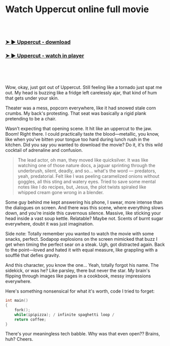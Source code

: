 <h1>Watch Uppercut online full movie</h1>


<br><br>

<h3><a href="https://Hoes-comphypholbcon1974.github.io/vmzelbmghd/">➤ ► Uppercut - download</a></h3> 
<h3><a href="https://Hoes-comphypholbcon1974.github.io/vmzelbmghd/">➤ ► Uppercut - watch in player</a></h3>


<br><br><br>


Wow, okay, just got out of Uppercut. Still feeling like a tornado just spat me out. My head is buzzing like a fridge left carelessly ajar, that kind of hum that gets under your skin.

Theater was a mess, popcorn everywhere, like it had snowed stale corn crumbs. My back's protesting. That seat was basically a rigid plank pretending to be a chair.

Wasn’t expecting that opening scene. It hit like an uppercut to the jaw. Boom! Right there. I could practically taste the blood—metallic, you know, like when you’ve bitten your tongue too hard during lunch rush in the kitchen. Did you say you wanted to download the movie? Do it, it's this wild cocktail of adrenaline and confusion.

> The lead actor, oh man, they moved like quicksilver. It was like watching one of those nature docs, a jaguar sprinting through the underbrush, silent, deadly, and so… what's the word — predators, yeah, predatorial. Felt like I was peeling caramelized onions without goggles, all this sting and watery eyes. Tried to save some mental notes like I do recipes, but, Jesus, the plot twists spiraled like whipped cream gone wrong in a blender.

Some guy behind me kept answering his phone, I swear, more intense than the dialogues on screen. And there was this scene, where everything slows down, and you’re inside this cavernous silence. Massive, like sticking your head inside a vast soup kettle. Relatable? Maybe not. Scents of burnt sugar everywhere, doubt it was just imagination.

Side note: Totally remember you wanted to watch the movie with some snacks, perfect. Sodapop explosions on the screen mimicked that buzz I get when timing the perfect sear on a steak. Ugh, got distracted again. Back to the point—loved and hated it with equal measure, like grappling with a soufflé that defies gravity.

And this character, you know the one… Yeah, totally forgot his name. The sidekick, or was he? Like parsley, there but never the star. My brain's flipping through images like pages in a cookbook, messy impressions everywhere.

Here's something nonsensical for what it's worth, code I tried to forget:

```c
int main()
{
    fork();
    while(ip&pizza); / infinite spaghetti loop /
    return coffee;
}
```

There's your meaningless tech babble. Why was that even open?? Brains, huh? Cheers.

